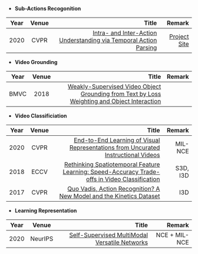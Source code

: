 - **Sub-Actions Recogonition**

| Year       | Venue       | Title  | Remark
| ------------- |:-------------:| --------------:|------------:|
|2020 | CVPR | [Intra- and Inter-Action Understanding via Temporal Action Parsing](https://sdolivia.github.io/TAPOS/resources/TAPOS_camera_ready.pdf) | [Project Site](https://sdolivia.github.io/TAPOS/) |

- **Video Grounding**

| Year       | Venue       | Title  | Remark
| ------------- |:-------------:| --------------:|------------:|
| BMVC | 2018 | [Weakly-Supervised Video Object Grounding from Text by Loss Weighting and Object Interaction](http://bmvc2018.org/contents/papers/0070.pdf) | |

- **Video Classificiation**

| Year       | Venue       | Title  | Remark
| ------------- |:-------------:| --------------:|------------:|
| 2020 | CVPR | [End-to-End Learning of Visual Representations from Uncurated Instructional Videos](https://openaccess.thecvf.com/content_CVPR_2020/papers/Miech_End-to-End_Learning_of_Visual_Representations_From_Uncurated_Instructional_Videos_CVPR_2020_paper.pdf) | MIL-NCE |
| 2018 | ECCV | [Rethinking Spatiotemporal Feature Learning: Speed-Accuracy Trade-offs in Video Classification](https://openaccess.thecvf.com/content_ECCV_2018/papers/Saining_Xie_Rethinking_Spatiotemporal_Feature_ECCV_2018_paper.pdf) | S3D, I3D |
| 2017 | CVPR | [Quo Vadis, Action Recognition? A New Model and the Kinetics Dataset](https://arxiv.org/pdf/1705.07750.pdf) | I3D |

- **Learning Representation**

| Year       | Venue       | Title  | Remark
| ------------- |:-------------:| --------------:|------------:|
|2020 | NeurIPS | [Self-Supervised MultiModal Versatile Networks](https://proceedings.neurips.cc//paper/2020/file/0060ef47b12160b9198302ebdb144dcf-Paper.pdf) | NCE + MIL-NCE |
